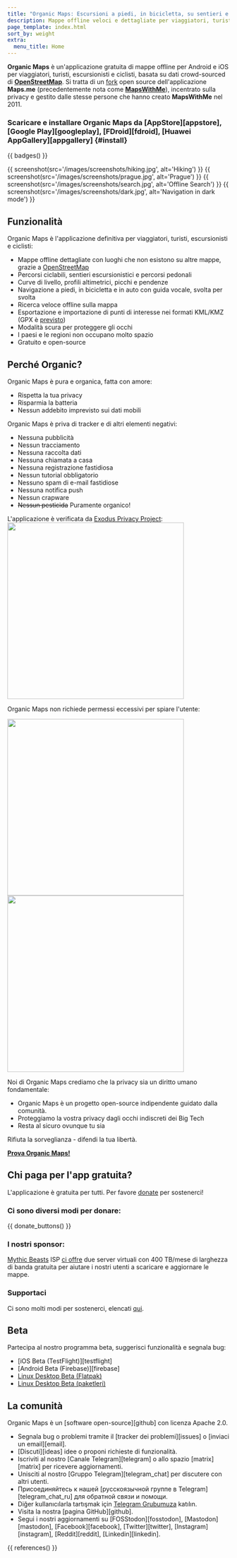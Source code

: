 ```yaml
---
title: "Organic Maps: Escursioni a piedi, in bicicletta, su sentieri e navigazione offline"
description: Mappe offline veloci e dettagliate per viaggiatori, turisti, automobilisti, escursionisti e ciclisti, basate su OpenStreetMap e curate con amore dai fondatori dell'applicazione MapsWithMe (Maps.Me).
page_template: index.html
sort_by: weight
extra:
  menu_title: Home
---
```


**Organic Maps** è un'applicazione gratuita di mappe offline per Android e iOS per viaggiatori, turisti, escursionisti e ciclisti, basata su dati crowd-sourced di **[OpenStreetMap](https://www.openstreetmap.org)**.
Si tratta di un [fork][fork] open source dell'applicazione **Maps.me** (precedentemente nota come [**MapsWithMe**](https://en.wikipedia.org/wiki/Maps.me)), incentrato sulla privacy e gestito dalle stesse persone che hanno creato **MapsWithMe** nel 2011.

### Scaricare e installare Organic Maps da [AppStore][appstore], [Google Play][googleplay], [FDroid][fdroid], [Huawei AppGallery][appgallery] {#install}

{{ badges() }}

{{ screenshot(src='/images/screenshots/hiking.jpg', alt='Hiking') }}
{{ screenshot(src='/images/screenshots/prague.jpg', alt='Prague') }}
{{ screenshot(src='/images/screenshots/search.jpg', alt='Offline Search') }}
{{ screenshot(src='/images/screenshots/dark.jpg', alt='Navigation in dark mode') }}

## Funzionalità

Organic Maps è l'applicazione definitiva per viaggiatori, turisti, escursionisti e ciclisti:

- Mappe offline dettagliate con luoghi che non esistono su altre mappe, grazie a [OpenStreetMap](https://osm.org)
- Percorsi ciclabili, sentieri escursionistici e percorsi pedonali
- Curve di livello, profili altimetrici, picchi e pendenze
- Navigazione a piedi, in bicicletta e in auto con guida vocale, svolta per svolta
- Ricerca veloce offline sulla mappa
- Esportazione e importazione di punti di interesse nei formati KML/KMZ (GPX è [previsto](https://github.com/organicmaps/organicmaps/issues/624))
- Modalità scura per proteggere gli occhi
- I paesi e le regioni non occupano molto spazio
- Gratuito e open-source

## Perché Organic?

Organic Maps è pura e organica, fatta con amore:

- Rispetta la tua privacy
- Risparmia la batteria
- Nessun addebito imprevisto sui dati mobili

Organic Maps è priva di tracker e di altri elementi negativi:

- Nessuna pubblicità
- Nessun tracciamento
- Nessuna raccolta dati
- Nessuna chiamata a casa
- Nessuna registrazione fastidiosa
- Nessun tutorial obbligatorio
- Nessuno spam di e-mail fastidiose
- Nessuna notifica push
- Nessun crapware
- ~~Nessun pesticida~~ Puramente organico!

L'applicazione è verificata da <a href='https://reports.exodus-privacy.eu.org/en/reports/app.organicmaps/latest/'>Exodus Privacy Project</a>:
<br/>
<img src='/images/privacy/exodus.png' width='400'>

Organic Maps non richiede permessi eccessivi per spiare l'utente:

<img src='/images/privacy/om.jpg' width='400'>
<img src='/images/privacy/mm.jpg' width='400'>

Noi di Organic Maps crediamo che la privacy sia un diritto umano fondamentale:

- Organic Maps è un progetto open-source indipendente guidato dalla comunità.
- Proteggiamo la vostra privacy dagli occhi indiscreti dei Big Tech
- Resta al sicuro ovunque tu sia

Rifiuta la sorveglianza - difendi la tua libertà.


<a href="#install"><strong>Prova Organic Maps!</strong></a>

## Chi paga per l'app gratuita?

L'applicazione è gratuita per tutti. Per favore [donate](@/donate/index.it.md) per sostenerci!

### Ci sono diversi modi per donare:

{{ donate_buttons() }}

### I nostri sponsor:

[Mythic Beasts](https://www.mythic-beasts.com/) ISP [ci offre](https://www.mythic-beasts.com/blog/2021/10/06/improving-the-world-bit-by-expensive-bit/) due server virtuali con 400 TB/mese di larghezza di banda gratuita per aiutare i nostri utenti a scaricare e aggiornare le mappe.

### Supportaci

Ci sono molti modi per sostenerci, elencati [qui](@/support-us/index.it.md).

## Beta

Partecipa al nostro programma beta, suggerisci funzionalità e segnala bug:

- [iOS Beta (TestFlight)][testflight]
- [Android Beta (Firebase)][firebase]
- [Linux Desktop Beta (Flatpak)](https://flathub.org/apps/details/app.organicmaps.desktop)
- [Linux Desktop Beta (paketleri)](https://repology.org/project/organicmaps/versions)

## La comunità

Organic Maps è un [software open-source][github] con licenza Apache 2.0.

- Segnala bug o problemi tramite il [tracker dei problemi][issues] o [inviaci un email][email].
- [Discuti][ideas] idee o proponi richieste di funzionalità.
- Iscriviti al nostro [Canale Telegram][telegram] o allo spazio [matrix][matrix] per ricevere aggiornamenti.
- Unisciti al nostro [Gruppo Telegram][telegram_chat] per discutere con altri utenti.
- Присоединяйтесь к нашей [русскоязычной группе в Telegram][telegram_chat_ru] для обратной связи и помощи.
- Diğer kullanıcılarla tartışmak için [Telegram Grubumuza](https://t.me/OrganicMapsTR) katılın.
- Visita la nostra [pagina GitHub][github].
- Segui i nostri aggiornamenti su [FOSStodon][fosstodon], [Mastodon][mastodon], [Facebook][facebook], [Twitter][twitter], [Instagram][instagram], [Reddit][reddit], [Linkedin][linkedin].

[fork]: https://it.wikipedia.org/wiki/Fork_(sviluppo_software)

{{ references() }}
